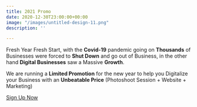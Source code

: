 ```yaml
---
title: 2021 Promo
date: 2020-12-30T23:00:00+00:00
image: "/images/untitled-design-11.png"
description: ''

---
```

Fresh Year Fresh Start, with the **Covid-19** pandemic going on **Thousands** of Businesses were forced to **Shut Down** and go out of Business, in the other hand **Digital Businesses** saw a Massive **Growth**.

We are running a **Limited Promotion** for the new year to help you Digitalize your Business with an **Unbeatable Price** (Photoshoot Session + Website + Marketing)

[Sign Up Now](https://business-booster.netlify.app/contact "Contact")